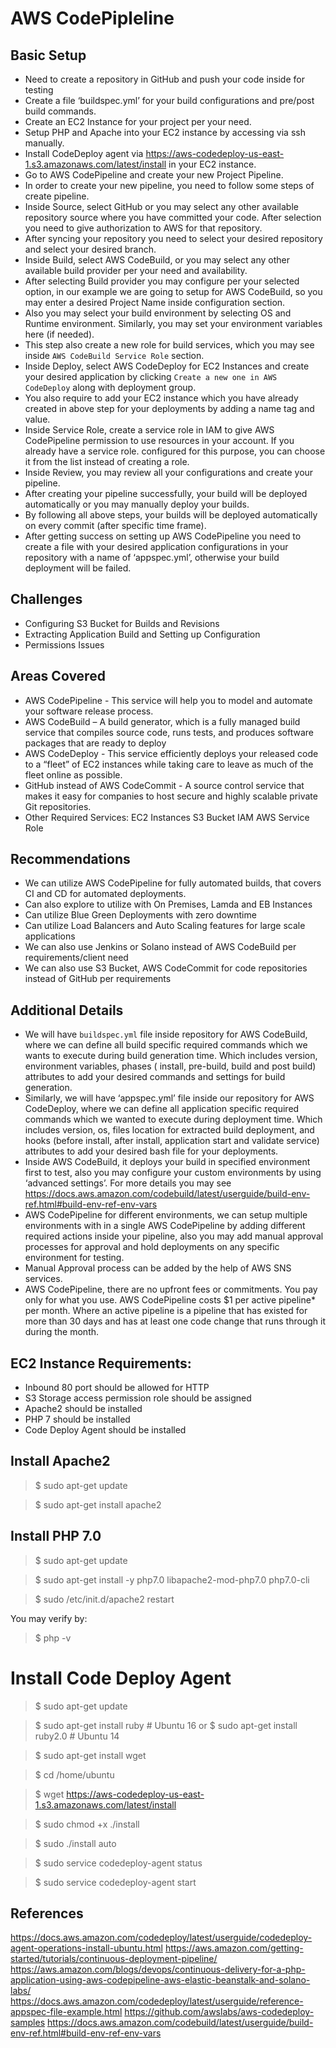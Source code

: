 # AWS CodePipleline 


## Basic Setup
- Need to create a repository in GitHub and push your code inside for testing
- Create a file ‘buildspec.yml’ for your build configurations and pre/post build commands.
- Create an EC2 Instance for your project per your need.
- Setup PHP and Apache into your EC2 instance by accessing via ssh manually.
- Install CodeDeploy agent via https://aws-codedeploy-us-east-1.s3.amazonaws.com/latest/install in your EC2 instance.
- Go to AWS CodePipeline and create your new Project Pipeline.
- In order to create your new pipeline, you need to follow some steps of create pipeline.
- Inside Source, select GitHub or you may select any other available repository source where you have committed your code. After selection you need to give authorization to AWS for that repository.
- After syncing your repository you need to select your desired repository and select your desired branch.
- Inside Build, select AWS CodeBuild, or you may select any other available build provider per your need and availability.
- After selecting Build provider you may configure per your selected option, in our example we are going to setup for AWS CodeBuild, so you may enter a desired Project Name inside configuration section.
- Also you may select your build environment by selecting OS and Runtime environment. Similarly, you may set your environment variables here (if needed).
- This step also create a new role for build services, which you may see inside `AWS CodeBuild Service Role` section.
- Inside Deploy, select AWS CodeDeploy for EC2 Instances and create your desired application by clicking `Create a new one in AWS CodeDeploy` along with deployment group.
- You also require to add your EC2 instance which you have already created in above step for your deployments by adding a name tag and value.
- Inside Service Role, create a service role in IAM to give AWS CodePipeline permission to use resources in your account. If you already have a service role. configured for this purpose, you can choose it from the list instead of creating a role.
- Inside Review, you may review all your configurations and create your pipeline.
- After creating your pipeline successfully, your build will be deployed automatically or you may manually deploy your builds.
- By following all above steps, your builds will be deployed automatically on every commit (after specific time frame).
- After getting success on setting up AWS CodePipeline you need to create a file with your desired application configurations in your repository with a name of ‘appspec.yml’, otherwise your build deployment will be failed.

## Challenges
- Configuring S3 Bucket for Builds and Revisions
- Extracting Application Build and Setting up Configuration
- Permissions Issues

## Areas Covered
- AWS CodePipeline - This service will help you to model and automate your software release process.
- AWS CodeBuild – A build generator, which is a fully managed build service that compiles source code, runs tests, and produces software packages that are ready to deploy
- AWS CodeDeploy - This service efficiently deploys your released code to a “fleet” of EC2 instances while taking care to leave as much of the fleet online as possible. 
- GitHub instead of AWS CodeCommit -  A source control service that makes it easy for companies to host secure and highly scalable private Git repositories.
- Other Required Services:
	EC2 Instances
	S3 Bucket
	IAM
	AWS Service Role

## Recommendations
- We can utilize AWS CodePipeline for fully automated builds, that covers CI and CD for automated deployments.
- Can also explore to utilize with On Premises, Lamda and EB Instances
- Can utilize Blue Green Deployments with zero downtime
- Can utilize Load Balancers and Auto Scaling features for large scale applications
- We can also use Jenkins or Solano instead of AWS CodeBuild per requirements/client need
- We can also use S3 Bucket, AWS CodeCommit for code repositories instead of GitHub per requirements

## Additional Details
- We will have `buildspec.yml` file inside repository for AWS CodeBuild, where we can define all build specific required commands which we wants to execute during build generation time. Which includes version, environment variables, phases ( install, pre-build, build and post build) attributes to add your desired commands and settings for build generation.
- Similarly, we will have ‘appspec.yml’ file inside our repository for AWS CodeDeploy, where we can define all application specific required commands which we wanted to execute during deployment time. Which includes version, os, files location for extracted build deployment, and hooks (before install, after install, application start and validate service) attributes to add your desired bash file for your deployments.
- Inside AWS CodeBuild, it deploys your build in specified environment first to test, also you may configure your custom environments by using ‘advanced settings’. For more details you may see https://docs.aws.amazon.com/codebuild/latest/userguide/build-env-ref.html#build-env-ref-env-vars 
- AWS CodePipeline for different environments, we can setup multiple environments with in a single AWS CodePipeline by adding different required actions inside your pipeline, also you may add manual approval processes for approval and hold deployments on any specific environment for testing.
- Manual Approval process can be added by the help of AWS SNS services.
- AWS CodePipeline, there are no upfront fees or commitments. You pay only for what you use. AWS CodePipeline costs $1 per active pipeline* per month. Where an active pipeline is a pipeline that has existed for more than 30 days and has at least one code change that runs through it during the month.

## EC2 Instance Requirements:
- Inbound 80 port should be allowed for HTTP
- S3 Storage access permission role should be assigned
- Apache2 should be installed
- PHP 7 should be installed
- Code Deploy Agent should be installed

## Install Apache2

> $ sudo apt-get update

> $ sudo apt-get install apache2
	
## Install PHP 7.0

> $ sudo apt-get update

> $ sudo apt-get install -y php7.0 libapache2-mod-php7.0 php7.0-cli

> $ sudo /etc/init.d/apache2 restart

You may verify by:

> $ php -v
	
# Install Code Deploy Agent

> $ sudo apt-get update

> $ sudo apt-get install ruby # Ubuntu 16
or
> $ sudo apt-get install ruby2.0 # Ubuntu 14 

> $ sudo apt-get install wget

> $ cd /home/ubuntu

> $ wget https://aws-codedeploy-us-east-1.s3.amazonaws.com/latest/install

> $ sudo chmod +x ./install

> $ sudo ./install auto

> $ sudo service codedeploy-agent status

> $ sudo service codedeploy-agent start


## References
https://docs.aws.amazon.com/codedeploy/latest/userguide/codedeploy-agent-operations-install-ubuntu.html 
https://aws.amazon.com/getting-started/tutorials/continuous-deployment-pipeline/
https://aws.amazon.com/blogs/devops/continuous-delivery-for-a-php-application-using-aws-codepipeline-aws-elastic-beanstalk-and-solano-labs/ 
https://docs.aws.amazon.com/codedeploy/latest/userguide/reference-appspec-file-example.html 
https://github.com/awslabs/aws-codedeploy-samples 
https://docs.aws.amazon.com/codebuild/latest/userguide/build-env-ref.html#build-env-ref-env-vars 


